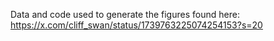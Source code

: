 Data and code used to generate the figures found here: https://x.com/cliff_swan/status/1739763225074254153?s=20
